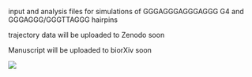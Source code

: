 input and analysis files for simulations of GGGAGGGAGGGAGGG G4 and GGGAGGG/GGGTTAGGG hairpins

trajectory data will be uploaded to Zenodo soon

Manuscript will be uploaded to biorXiv soon

![](https://github.com/ppokor/G4_folding_parallel/folding1.gif)
